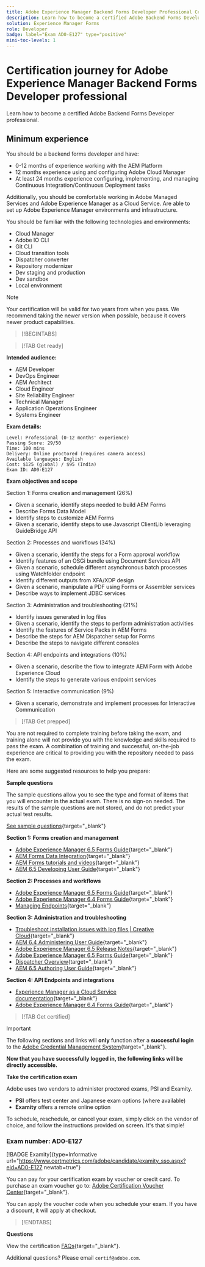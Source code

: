 ```yaml
---
title: Adobe Experience Manager Backend Forms Developer Professional Certification 
description: Learn how to become a certified Adobe Backend Forms Developer professional.
solution: Experience Manager Forms
role: Developer
badge: label="Exam AD0-E127" type="positive"
mini-toc-levels: 1
---
```

# Certification journey for Adobe Experience Manager Backend Forms Developer professional

Learn how to become a certified Adobe Backend Forms Developer professional.

## Minimum experience 

You should be a backend forms developer and have:

* 0-12 months of experience working with the AEM Platform
* 12 months experience using and configuring Adobe Cloud Manager
* At least 24 months experience configuring, implementing, and managing Continuous Integration/Continuous Deployment tasks 

Additionally, you should be comfortable working in Adobe Managed Services and Adobe Experience Manager as a Cloud Service. Are able to set up Adobe Experience Manager environments and infrastructure. 

You should be familiar with the following technologies and environments:

* Cloud Manager
* Adobe IO CLI
* Git CLI
* Cloud transition tools
* Dispatcher converter
* Repository modernizer
* Dev staging and production
* Dev sandbox
* Local environment

>[!NOTE]
>
>Your certification will be valid for two years from when you pass. We recommend taking the newer version when possible, because it covers newer product capabilities.

>[!BEGINTABS]

>[!TAB Get ready]

**Intended audience:**

* AEM Developer
* DevOps Engineer
* AEM Architect
* Cloud Engineer
* Site Reliability Engineer
* Technical Manager
* Application Operations Engineer
* Systems Engineer

**Exam details:**
 
```
Level: Professional (0-12 months' experience)
Passing Score: 29/50
Time: 100 mins
Delivery: Online proctored (requires camera access)
Available languages: English
Cost: $125 (global) / $95 (India)
Exam ID: AD0-E127

```

**Exam objectives and scope**

Section 1: Forms creation and management (26%)

* Given a scenario, identify steps needed to build AEM Forms
* Describe Forms Data Model
* Identify steps to customize AEM Forms
* Given a scenario, identify steps to use Javascript ClientLib leveraging GuideBridge API

Section 2: Processes and workflows (34%)

* Given a scenario, identify the steps for a Form approval workflow
* Identify features of an OSGi bundle using Document Services API
* Given a scenario, schedule different asynchronous batch processes using Watchfolder endpoint
* Identify different outputs from XFA/XDP design
* Given a scenario, manipulate a PDF using Forms or Assembler services
* Describe ways to implement JDBC services

Section 3: Administration and troubleshooting (21%)

* Identify issues generated in log files
* Given a scenario, identify the steps to perform administration activities
* Identify the features of Service Packs in AEM Forms
* Describe the steps for AEM Dispatcher setup for Forms
* Describe the steps to navigate different consoles

Section 4: API endpoints and integrations (10%)

* Given a scenario, describe the flow to integrate AEM Form with Adobe Experience Cloud
* Identify the steps to generate various endpoint services

Section 5: Interactive communication (9%)

* Given a scenario, demonstrate and implement processes for Interactive Communication

>[!TAB Get prepped]

You are not required to complete training before taking the exam, and training alone will not provide you with the knowledge and skills required to pass the exam. A combination of training and successful, on-the-job experience are critical to providing you with the repository needed to pass the exam.

Here are some suggested resources to help you prepare:

**Sample questions**

The sample questions allow you to see the type and format of items that you will encounter in the actual exam. There is no sign-on needed. The results of the sample questions are not stored, and do not predict your actual test results.

[See sample questions](https://scorpion.caveon.com/launchpad/ad0-e127-adobe-experience-manager-backend-forms-developer-professional-copy-7s2acv){target="_blank"}

**Section 1: Forms creation and management**

* [Adobe Experience Manager 6.5 Forms Guide](https://experienceleague.adobe.com/docs/experience-manager-65/forms/home.html?lang=en){target="_blank"}
* [AEM Forms Data Integration](https://experienceleague.adobe.com/docs/experience-manager-65/forms/form-data-model/data-integration.html?lang=en#data-integration-overview){target="_blank"}
* [AEM Forms tutorials and videos](https://experienceleague.adobe.com/docs/experience-manager-learn/forms/overview.html?lang=en){target="_blank"}
* [AEM 6.5 Developing User Guide](https://experienceleague.adobe.com/docs/experience-manager-65/developing/home.html?lang=en){target="_blank"}

**Section 2: Processes and workflows**

* [Adobe Experience Manager 6.5 Forms Guide](https://experienceleague.adobe.com/docs/experience-manager-65/forms/home.html?lang=en){target="_blank"}
* [Adobe Experience Manager 6.4 Forms Guide](https://experienceleague.adobe.com/docs/experience-manager-64/forms/home.html?lang=en){target="_blank"}
* [Managing Endpoints](https://help.adobe.com/en_US/AEMForms/6.1/AdminHelp/WS92d06802c76abadb-5145d5d12905ce07e7-7ff6.2.html#WS92d06802c76abadb1c01fa7512905cdf2c9-7fd9.2){target="_blank"}

**Section 3: Administration and troubleshooting**

* [Troubleshoot installation issues with log files | Creative Cloud](https://helpx.adobe.com/creative-cloud/kb/troubleshoot-install-logs-cc.html){target="_blank"}
* [AEM 6.4 Administering User Guide](https://experienceleague.adobe.com/docs/experience-manager-64/administering/home.html?lang=en){target="_blank"}
* [Adobe Experience Manager 6.5 Release Notes](https://experienceleague.adobe.com/docs/experience-manager-65/release-notes/home.html?lang=en){target="_blank"}
* [Adobe Experience Manager 6.5 Forms Guide](https://experienceleague.adobe.com/docs/experience-manager-65/forms/home.html?lang=en){target="_blank"}
* [Dispatcher Overview](https://experienceleague.adobe.com/docs/experience-manager-dispatcher/using/dispatcher.html?lang=en){target="_blank"}
* [AEM 6.5 Authoring User Guide](https://experienceleague.adobe.com/docs/experience-manager-65/authoring/home.html?lang=en){target="_blank"}

**Section 4: API Endpoints and integrations**

* [Experience Manager as a Cloud Service documentation](https://experienceleague.adobe.com/docs/experience-manager-cloud-service/content/home.html?lang=en){target="_blank"}
* [Adobe Experience Manager 6.4 Forms Guide](https://experienceleague.adobe.com/docs/experience-manager-64/forms/home.html?lang=en){target="_blank"}

>[!TAB Get certified]

>[!IMPORTANT]
>
>The following sections and links will **only** function after a **successful login** to the [Adobe Credential Management System](http://www.certmetrics.com/adobe){target="_blank"}. 

**Now that you have successfully logged in, the following links will be directly accessible.**

**Take the certification exam**

Adobe uses two vendors to administer proctored exams, PSI and Examity. 

* **PSI** offers test center and Japanese exam options (where available) 
* **Examity** offers a remote online option

To schedule, reschedule, or cancel your exam, simply click on the vendor of choice, and follow the instructions provided on screen. It's that simple!

### Exam number: AD0-E127

[!BADGE Examity]{type=Informative url="https://www.certmetrics.com/adobe/candidate/examity_sso.aspx?eid=AD0-E127 newtab=true"}

You can pay for your certification exam by voucher or credit card. To purchase an exam voucher go to: [Adobe Certification Voucher Center](https://market.xvoucher.com/adobe/global){target="_blank"}. 

You can apply the voucher code when you schedule your exam. If you have a discount, it will apply at checkout.

>[!ENDTABS]

**Questions**

View the certification [FAQs](https://experienceleague.corp.adobe.com/docs/certification/certification/faq.html?lang=en){target="_blank"}.

Additional questions? Please email `certif@adobe.com`.
